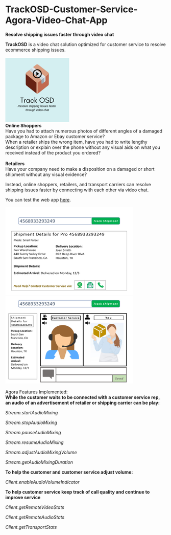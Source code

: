 # TrackOSD-Customer-Service-Agora-Video-Chat-App
<b>Resolve shipping issues faster through video chat</b>

<b>TrackOSD</b> is a video chat solution optimized for customer service to resolve ecommerce shipping issues.
<br>
<br>
<img src="Track OSD 3_2 Ratio.png" width="200" height="200"> 
<br>
<b>Online Shoppers</b>
<br>
Have you had to attach numerous photos of different angles of a damaged package to Amazon or Ebay customer service?
<br>
When a retailer ships the wrong item, have you had to write lengthy description or explain over the phone without any visual aids on what you received instead of the product you ordered? 
<br><br>
<b>Retailers</b>
<br>
Have your company need to make a disposition on a damaged or short shipment without any visual evidence?
  
Instead, online shoppers, retailers, and transport carriers can resolve shipping issues faster by connecting with each other via video chat.

You can test the web app [here](https://jennifertrin.github.io/TrackOSD-Customer-Service-Agora-Video-Chat-App/#).

<img src="Track Shipment Interface.jpg" width="400" height="275">
<img src="Shipment Video Chat.jpg" width="400" height="275"> 

Agora Features Implemented:
<br>
<b>While the customer waits to be connected with a customer service rep, an audio of an advertisement of retailer or shipping carrier can be play:</b>

_Stream.startAudioMixing_

_Stream.stopAudioMixing_

_Stream.pauseAudioMixing_

_Stream.resumeAudioMixing_

_Stream.adjustAudioMixingVolume_

_Stream.getAudioMixingDuration_

<b>To help the customer and customer service adjust volume:</b>

_Client.enableAudioVolumeIndicator_ 

<b>To help customer service keep track of call quality and continue to improve service</b>

_Client.getRemoteVideoStats_

_Client.getRemoteAudioStats_

_Client.getTransportStats_
